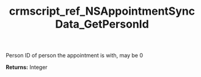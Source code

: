 ﻿---
title: crmscript_ref_NSAppointmentSyncData_GetPersonId
description: Integer NSAppointmentSyncData.GetPersonId()
intellisense: NSAppointmentSyncData.GetPersonId
keywords: NSAppointmentSyncData, GetPersonId
so.topic: reference
---

Person ID of person the appointment is with, may be 0

**Returns:** Integer


